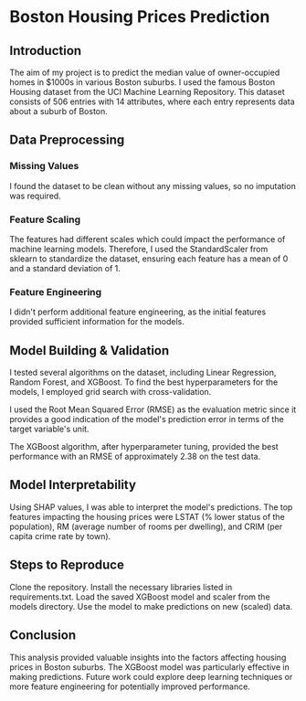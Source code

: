 # Boston Housing Prices Prediction
## Introduction
The aim of my project is to predict the median value of owner-occupied homes in $1000s in various Boston suburbs. I used the famous Boston Housing dataset from the UCI Machine Learning Repository. This dataset consists of 506 entries with 14 attributes, where each entry represents data about a suburb of Boston.

## Data Preprocessing
### Missing Values
I found the dataset to be clean without any missing values, so no imputation was required.

### Feature Scaling
The features had different scales which could impact the performance of machine learning models. Therefore, I used the StandardScaler from sklearn to standardize the dataset, ensuring each feature has a mean of 0 and a standard deviation of 1.

### Feature Engineering
I didn't perform additional feature engineering, as the initial features provided sufficient information for the models.

## Model Building & Validation
I tested several algorithms on the dataset, including Linear Regression, Random Forest, and XGBoost. To find the best hyperparameters for the models, I employed grid search with cross-validation.

I used the Root Mean Squared Error (RMSE) as the evaluation metric since it provides a good indication of the model's prediction error in terms of the target variable's unit.

The XGBoost algorithm, after hyperparameter tuning, provided the best performance with an RMSE of approximately 2.38 on the test data.

## Model Interpretability
Using SHAP values, I was able to interpret the model's predictions. The top features impacting the housing prices were LSTAT (% lower status of the population), RM (average number of rooms per dwelling), and CRIM (per capita crime rate by town).

## Steps to Reproduce
Clone the repository.
Install the necessary libraries listed in requirements.txt.
Load the saved XGBoost model and scaler from the models directory.
Use the model to make predictions on new (scaled) data.
## Conclusion
This analysis provided valuable insights into the factors affecting housing prices in Boston suburbs. The XGBoost model was particularly effective in making predictions. Future work could explore deep learning techniques or more feature engineering for potentially improved performance.


